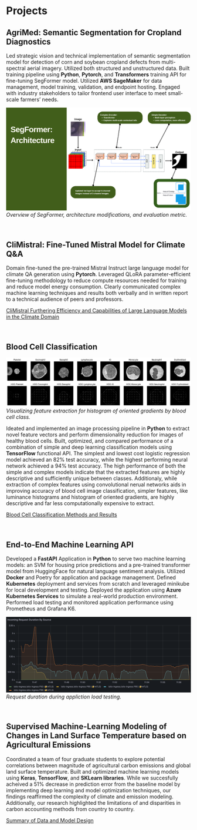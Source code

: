 # Projects

## AgriMed: Semantic Segmentation for Cropland Diagnostics

Led strategic vision and technical implementation of semantic segmentation model for detection of corn and soybean cropland defects from multi-spectral aerial imagery. Utilized both structured and unstructured data. Built training pipeline using **Python**, **Pytorch**, and **Transformers** training API for fine-tuning SegFormer model. Utilized **AWS SageMaker** for data management, model training, validation, and endpoint hosting. Engaged with industry stakeholders to tailor frontend user interface to meet small-scale farmers’ needs.

![SegFormer Architecture](/imgs/segformer.png)
*Overview of SegFormer, architecture modifications, and evaluation metric.*

<br />

## CliMistral: Fine-Tuned Mistral Model for Climate Q&A

Domain fine-tuned the pre-trained Mistral Instruct large language model for climate QA generation using **Pytorch**. Leveraged QLoRA parameter-efficient fine-tuning methodology to reduce compute resources needed for training and reduce model energy consumption. Clearly communicated complex machine learning techniques and results both verbally and in written report to a technical audience of peers and professors.

[CliMistral Furthering Efficiency and Capabilities of Large Language Models in the Climate Domain](climistral.pdf)

<br />

## Blood Cell Classification
![Histogram of Oriented Gradient Feature Extraction By Class](/imgs/hog_example.png)
*Visualizing feature extraction for histogram of oriented gradients by blood cell class.*


Ideated and implemented an image processing pipeline in **Python** to extract novel feature vectors and perform dimensionality reduction for images of healthy blood cells. Built, optimized, and compared performance of a combination of simple and deep learning classification models using **TensorFlow** functional API. The simplest and lowest cost logistic regression model achieved an 82% test accuracy, while the highest performing neural network achieved a 94% test accuracy. The high performance of both the simple and complex models indicate that the extracted features are highly descriptive and sufficiently unique between classes. Additionaly, while extraction of complex features using convolutional nerual networks aids in improving accuracy of blood cell image classification, simpler features, like luminance histograms and histogram of oriented gradients, are highly descriptive and far less computationally expensive to extract. 

[Blood Cell Classification Methods and Results](blood_cell_classification.pdf)

<br />

## End-to-End Machine Learning API
Developed a **FastAPI** Application in **Python** to serve two machine learning models: an SVM for housing price predictions and a pre-trained transformer model from HuggingFace for natural language sentiment analysis. Utilized **Docker** and Poetry for application and package management. Defined **Kubernetes** deployment and services from scratch and leveraged minikube for local development and testing. Deployed the application using **Azure Kubernetes Services** to simulate a real-world production environment. Performed load testing and monitored application performance using Prometheus and Grafana K6.  

![Incoming Request Duration During Load Testing](/imgs/request_dur_project.png)
*Request duration during appliction load testing.*

<br />

## Supervised Machine-Learning Modeling of Changes in Land Surface Temperature based on Agricultural Emissions
Coordinated a team of four graduate students to explore potential correlations between magnitude of agricultural carbon emissions and global land surface temperature. Built and optimized machine learning models using **Keras**, **TensorFlow**, and **SKLearn libraries**. While we succesfully acheived a 51% decrease in prediction error from the baseline model by implementing deep learning and model optimization techniques, our findings reaffirmed the complexity of climate and emission modeling. Additionally, our research highlighted the limitations of and disparities in carbon accounting methods from country to country. 

[Summary of Data and Model Design](ag_emissions.pdf)
